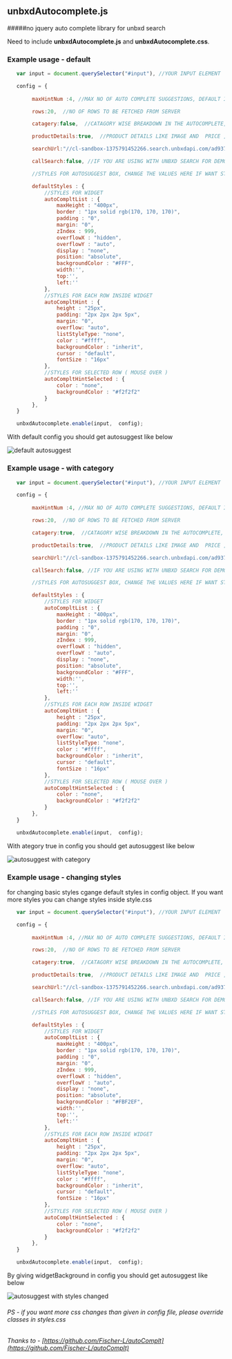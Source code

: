 ## unbxdAutocomplete.js
#####no jquery auto complete library for unbxd search

Need to include **unbxdAutocomplete.js** and **unbxdAutocomplete.css**.


### Example usage - default

```javascript
   var input = document.querySelector("#input"), //YOUR INPUT ELEMENT

   config = {
		
		maxHintNum :4, //MAX NO OF AUTO COMPLETE SUGGESTIONS, DEFAULT IS 5

		rows:20,  //NO OF ROWS TO BE FETCHED FROM SERVER 

		catagery:false,  //CATAGORY WISE BREAKDOWN IN THE AUTOCOMPLETE, GIVE TRUE IF YOU WANT THIS

		productDetails:true,  //PRODUCT DETAILS LIKE IMAGE AND  PRICE , GIVE TRUE IF YOU WANT THIS

		searchUrl:"//cl-sandbox-1375791452266.search.unbxdapi.com/ad93787f2f479e3e63b0161b3877ec7a/autosuggest" , // search URL for ur site ex "//cl-sandbox-1375791452266.search.unbxdapi.com/ad93787f2f479e3e63b0161b3877ec7a/autosuggest"

		callSearch:false, //IF YOU ARE USING WITH UNBXD SEARCH FOR DEMO MAKE THIS TRUE

		//STYLES FOR AUTOSUGGEST BOX, CHANGE THE VALUES HERE IF WANT STYLES APRT FROM DEFAULT ONE

		defaultStyles : {
		    //STYLES FOR WIDGET
			autoCompltList : {
				maxHeight : "400px",
				border : "1px solid rgb(170, 170, 170)",
				padding : "0",
				margin: "0",
				zIndex : 999,
				overflowX : "hidden",
				overflowY : "auto",
				display : "none",
				position: "absolute",
				backgroundColor : "#FFF",
				width:'',
				top:'',
				left:''
			},
			//STYLES FOR EACH ROW INSIDE WIDGET
			autoCompltHint : {
				height : "25px",
				padding: "2px 2px 2px 5px",
				margin: "0",
				overflow: "auto",
				listStyleType: "none",
				color : "#ffff",
				backgroundColor : "inherit",
				cursor : "default",
				fontSize : "16px"
			},
			//STYLES FOR SELECTED ROW ( MOUSE OVER )
			autoCompltHintSelected : {
				color : "none",
				backgroundColor : "#f2f2f2"
			}
		},
   }

   unbxdAutocomplete.enable(input,  config);
```

With default config you should get autosuggest like below

![default autosuggest](https://raw.githubusercontent.com/unbxd/autosuggest/master/screenshots/default.png "dafault autosuggest")


### Example usage - with category


```javascript
   var input = document.querySelector("#input"), //YOUR INPUT ELEMENT

   config = {
		
		maxHintNum :4, //MAX NO OF AUTO COMPLETE SUGGESTIONS, DEFAULT IS 5

		rows:20,  //NO OF ROWS TO BE FETCHED FROM SERVER 

		catagery:true,  //CATAGORY WISE BREAKDOWN IN THE AUTOCOMPLETE, GIVE TRUE IF YOU WANT THIS

		productDetails:true,  //PRODUCT DETAILS LIKE IMAGE AND  PRICE , GIVE TRUE IF YOU WANT THIS

		searchUrl:"//cl-sandbox-1375791452266.search.unbxdapi.com/ad93787f2f479e3e63b0161b3877ec7a/autosuggest" , // search URL for ur site ex "//cl-sandbox-1375791452266.search.unbxdapi.com/ad93787f2f479e3e63b0161b3877ec7a/autosuggest"

		callSearch:false, //IF YOU ARE USING WITH UNBXD SEARCH FOR DEMO MAKE THIS TRUE

		//STYLES FOR AUTOSUGGEST BOX, CHANGE THE VALUES HERE IF WANT STYLES APRT FROM DEFAULT ONE

		defaultStyles : {
		    //STYLES FOR WIDGET
			autoCompltList : {
				maxHeight : "400px",
				border : "1px solid rgb(170, 170, 170)",
				padding : "0",
				margin: "0",
				zIndex : 999,
				overflowX : "hidden",
				overflowY : "auto",
				display : "none",
				position: "absolute",
				backgroundColor : "#FFF",
				width:'',
				top:'',
				left:''
			},
			//STYLES FOR EACH ROW INSIDE WIDGET
			autoCompltHint : {
				height : "25px",
				padding: "2px 2px 2px 5px",
				margin: "0",
				overflow: "auto",
				listStyleType: "none",
				color : "#ffff",
				backgroundColor : "inherit",
				cursor : "default",
				fontSize : "16px"
			},
			//STYLES FOR SELECTED ROW ( MOUSE OVER )
			autoCompltHintSelected : {
				color : "none",
				backgroundColor : "#f2f2f2"
			}
		},
   }

   unbxdAutocomplete.enable(input,  config);
```

With ategory true in config you should get autosuggest like below

![autosuggest with category](https://raw.githubusercontent.com/unbxd/autosuggest/master/screenshots/category.png "autosuggest with category")

### Example usage - changing styles

for changing basic styles cgange default styles in config object.
If you want more styles you can change styles inside style.css

```javascript
   var input = document.querySelector("#input"), //YOUR INPUT ELEMENT

   config = {
		
		maxHintNum :4, //MAX NO OF AUTO COMPLETE SUGGESTIONS, DEFAULT IS 5

		rows:20,  //NO OF ROWS TO BE FETCHED FROM SERVER 

		catagery:true,  //CATAGORY WISE BREAKDOWN IN THE AUTOCOMPLETE, GIVE TRUE IF YOU WANT THIS

		productDetails:true,  //PRODUCT DETAILS LIKE IMAGE AND  PRICE , GIVE TRUE IF YOU WANT THIS

		searchUrl:"//cl-sandbox-1375791452266.search.unbxdapi.com/ad93787f2f479e3e63b0161b3877ec7a/autosuggest" , // search URL for ur site ex "//cl-sandbox-1375791452266.search.unbxdapi.com/ad93787f2f479e3e63b0161b3877ec7a/autosuggest"

		callSearch:false, //IF YOU ARE USING WITH UNBXD SEARCH FOR DEMO MAKE THIS TRUE

		//STYLES FOR AUTOSUGGEST BOX, CHANGE THE VALUES HERE IF WANT STYLES APRT FROM DEFAULT ONE

		defaultStyles : {
		    //STYLES FOR WIDGET
			autoCompltList : {
				maxHeight : "400px",
				border : "1px solid rgb(170, 170, 170)",
				padding : "0",
				margin: "0",
				zIndex : 999,
				overflowX : "hidden",
				overflowY : "auto",
				display : "none",
				position: "absolute",
				backgroundColor : "#FBF2EF",
				width:'',
				top:'',
				left:''
			},
			//STYLES FOR EACH ROW INSIDE WIDGET
			autoCompltHint : {
				height : "25px",
				padding: "2px 2px 2px 5px",
				margin: "0",
				overflow: "auto",
				listStyleType: "none",
				color : "#ffff",
				backgroundColor : "inherit",
				cursor : "default",
				fontSize : "16px"
			},
			//STYLES FOR SELECTED ROW ( MOUSE OVER )
			autoCompltHintSelected : {
				color : "none",
				backgroundColor : "#f2f2f2"
			}
		},
   }

   unbxdAutocomplete.enable(input,  config);
```

By giving widgetBackground in config you should get autosuggest like below

![autosuggest with styles changed](https://raw.githubusercontent.com/unbxd/autosuggest/master/screenshots/css-tweaks.png "autosuggest with new styles")


###### PS - if you want more css changes than given in config file, please override classes in styles.css

###### Thanks to -  [https://github.com/Fischer-L/autoComplt](https://github.com/Fischer-L/autoComplt)



